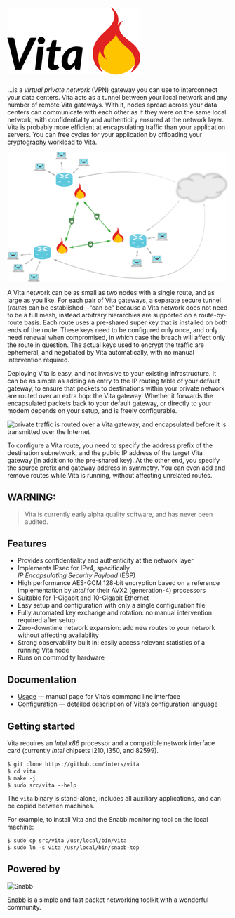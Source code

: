 # ![Vita](vita.png)

…is a *virtual private network* (VPN) gateway you can use to interconnect your
data centers. Vita acts as a tunnel between your local network and any number
of remote Vita gateways. With it, nodes spread across your data centers can
communicate with each other as if they were on the same local network, with
confidentiality and authenticity ensured at the network layer. Vita is probably
more efficient at encapsulating traffic than your application servers. You can
free cycles for your application by offloading your cryptography workload to
Vita.

![a mesh of Vita gateways forms a VPN](vita-sketch.png)

A Vita network can be as small as two nodes with a single route, and as large
as you like. For each pair of Vita gateways, a separate secure tunnel (*route*)
can be established—“can be” because a Vita network does not need to be a full
mesh, instead arbitrary hierarchies are supported on a route-by-route basis.
Each route uses a pre-shared super key that is installed on both ends of the
route. These keys need to be configured only once, and only need renewal when
compromised, in which case the breach will affect only the route in question.
The actual keys used to encrypt the traffic are ephemeral, and negotiated by
Vita automatically, with no manual intervention required.

Deploying Vita is easy, and not invasive to your existing infrastructure. It
can be as simple as adding an entry to the IP routing table of your default
gateway, to ensure that packets to destinations within your private network are
routed over an extra hop: the Vita gateway. Whether it forwards the
encapsulated packets back to your default gateway, or directly to your modem
depends on your setup, and is freely configurable.

![private traffic is routed over a Vita gateway, and encapsulated before it is
transmitted over the Internet](vita-detail.png)

To configure a Vita route, you need to specify the address prefix of the
destination subnetwork, and the public IP address of the target Vita gateway
(in addition to the pre-shared key). At the other end, you specify the source
prefix and gateway address in symmetry. You can even add and remove routes
while Vita is running, without affecting unrelated routes.

## WARNING:

> Vita is currently early alpha quality software, and has never been audited.

## Features

- Provides confidentiality and authenticity at the network layer
- Implements IPsec for IPv4, specifically
  *IP Encapsulating Security Payload* (ESP)
- High performance AES-GCM 128-bit encryption based on a reference
  implementation by *Intel* for their AVX2 (generation-4) processors
- Suitable for 1-Gigabit and 10-Gigabit Ethernet
- Easy setup and configuration with only a single configuration file
- Fully automated key exchange and rotation: no manual intervention required
  after setup
- Zero-downtime network expansion: add new routes to your network without
  affecting availability
- Strong observability built in: easily access relevant statistics of a running
  Vita node
- Runs on commodity hardware

## Documentation

- [Usage](https://github.com/inters/vita/blob/master/src/program/vita/README)
  — manual page for Vita’s command line interface
- [Configuration](https://github.com/inters/vita/blob/master/src/program/vita/README.config)
  — detailed description of Vita’s configuration language

## Getting started

Vita requires an *Intel x86* processor and a compatible network interface card
(currently *Intel* chipsets i210, i350, and 82599).

    $ git clone https://github.com/inters/vita
    $ cd vita
    $ make -j
    $ sudo src/vita --help

The `vita` binary is stand-alone, includes all auxiliary applications, and can
be copied between machines.

For example, to install Vita and the Snabb monitoring tool on the local
machine:

    $ sudo cp src/vita /usr/local/bin/vita
    $ sudo ln -s vita /usr/local/bin/snabb-top

## Powered by

![Snabb](snabb.png)

[Snabb](https://github.com/snabbco/snabb) is a simple and fast packet
networking toolkit with a wonderful community.
